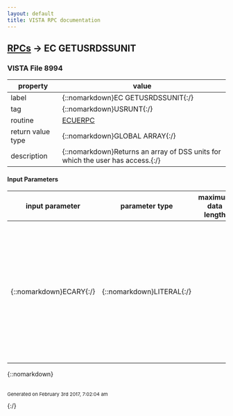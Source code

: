 ```yaml
---
layout: default
title: VISTA RPC documentation
---
```




## [RPCs](TableOfContent.md) &#8594; EC GETUSRDSSUNIT 



### VISTA File 8994 


 property | value 
--- | --- 
 label | {::nomarkdown}EC GETUSRDSSUNIT{:/}
 tag | {::nomarkdown}USRUNT{:/}
 routine | [ECUERPC](http://code.osehra.org/dox/Routine_ECUERPC_source.html)
 return value type | {::nomarkdown}GLOBAL ARRAY{:/}
 description | {::nomarkdown}Returns an array of DSS units for which the user has access.{:/}

#### Input Parameters

| input parameter | parameter type | maximum data length | required | description | 
| --- | --- | --- | --- | --- | 
| {::nomarkdown}ECARY{:/} | {::nomarkdown}LITERAL{:/} |  | {::nomarkdown}true{:/} | {::nomarkdown}The input variable ECARY contains a value from the location or New Person file.   1. ECL   - Location IEN, #4(if define gives User's DSS units for a location)   2. ECDUZ - New Person IEN, #200 (if define gives list of DSS Units available              to user){:/} | 

{::nomarkdown} <br/><br/><p style="font-size: 11px">Generated on February 3rd 2017, 7:02:04 am</p>{:/}